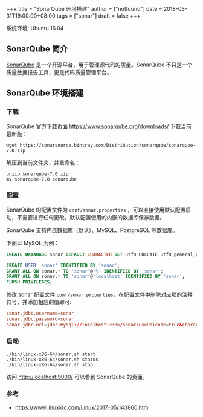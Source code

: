 +++
title = "SonarQube 环境搭建"
author = ["notfound"]
date = 2018-03-31T19:00:00+08:00
tags = ["sonar"]
draft = false
+++

系统环境: Ubuntu 16.04

## SonarQube 简介

[SonarQube](https://www.sonarqube.org/) 是一个开源平台，用于管理源代码的质量。SonarQube 不只是一个质量数据报告工具，更是代码质量管理平台。

## SonarQube 环境搭建


### 下载

SonarQube 官方下载页面 <https://www.sonarqube.org/downloads/> 下载当前最新版：

```shell
wget https://sonarsource.bintray.com/Distribution/sonarqube/sonarqube-7.0.zip
```

解压到当前文件夹，并重命名：

```shell
unzip sonarqube-7.0.zip
mv sonarqube-7.0 sonarqube
```

### 配置

SonarQube 的配置文件为 `conf/sonar.properties` ，可以直接使用默认配置启动，不需要进行任何更改。默认配置使用的内嵌的数据库保存数据。

SonarQube 支持内嵌数据库（默认）、MySQL、PostgreSQL 等数据库。

下面以 MySQL 为例：

```sql
CREATE DATABASE sonar DEFAULT CHARACTER SET utf8 COLLATE utf8_general_ci;

CREATE USER 'sonar' IDENTIFIED BY 'sonar';
GRANT ALL ON sonar.* TO 'sonar'@'%' IDENTIFIED BY 'sonar';
GRANT ALL ON sonar.* TO 'sonar'@'localhost' IDENTIFIED BY 'sonar';
FLUSH PRIVILEGES;
```

修改 sonar 配置文件 `conf/sonar.properties`，在配置文件中删除对应项的注释符号，并添加相应的值即可:

```conf
sonar.jdbc.username=sonar
sonar.jdbc.password=sonar
sonar.jdbc.url=jdbc:mysql://localhost:3306/sonar?useUnicode=true&characterEncoding=utf8&rewriteBatchedStatements=true&useConfigs=maxPerformance&useSSL=false
```

### 启动

```shell
./bin/linux-x86-64/sonar.sh start
./bin/linux-x86-64/sonar.sh status
./bin/linux-x86-64/sonar.sh stop
```

访问 <http://localhost:9000/> 可以看到 SonarQube 的页面。

### 参考

- <https://www.linuxidc.com/Linux/2017-05/143860.htm>
